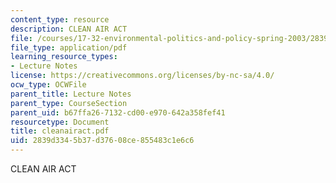 ```yaml
---
content_type: resource
description: CLEAN AIR ACT
file: /courses/17-32-environmental-politics-and-policy-spring-2003/2839d3345b37d37608ce855483c1e6c6_cleanairact.pdf
file_type: application/pdf
learning_resource_types:
- Lecture Notes
license: https://creativecommons.org/licenses/by-nc-sa/4.0/
ocw_type: OCWFile
parent_title: Lecture Notes
parent_type: CourseSection
parent_uid: b67ffa26-7132-cd00-e970-642a358fef41
resourcetype: Document
title: cleanairact.pdf
uid: 2839d334-5b37-d376-08ce-855483c1e6c6
---
```

CLEAN AIR ACT